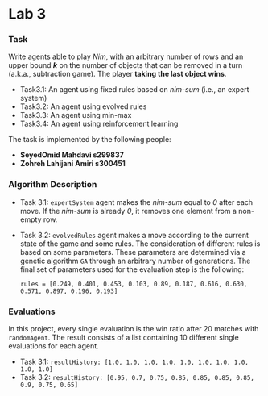 # Lab 3

### Task

Write agents able to play *Nim*, with an arbitrary number of rows and an upper bound ***k*** on the number of objects that can be removed in a turn (a.k.a., subtraction game). The player **taking the last object wins**.

* Task3.1: An agent using fixed rules based on *nim-sum* (i.e., an expert system)
* Task3.2: An agent using evolved rules
* Task3.3: An agent using min-max
* Task3.4: An agent using reinforcement learning

The task is implemented by the following people:

* **SeyedOmid Mahdavi s299837**
* **Zohreh Lahijani Amiri s300451**

### Algorithm Description

* Task 3.1: `expertSystem` agent makes the *nim-sum* equal to *0* after each move. If the *nim-sum* is already *0*, it removes one element from a non-empty row.

* Task 3.2: `evolvedRules` agent makes a move according to the current state of the game and some rules. The consideration of different rules is based on some parameters. These parameters are determined via a genetic algorithm `GA` through an arbitrary number of generations. The final set of parameters used for the evaluation step is the following:

  `rules = [0.249, 0.401, 0.453, 0.103, 0.89, 0.187, 0.616, 0.630, 0.571, 0.897, 0.196, 0.193]`

### Evaluations

In this project, every single evaluation is the win ratio after 20 matches with `randomAgent`. The result consists of a list containing 10 different single evaluations for each agent.

* Task 3.1: `resultHistory: [1.0, 1.0, 1.0, 1.0, 1.0, 1.0, 1.0, 1.0, 1.0, 1.0]`
* Task 3.2: `resultHistory: [0.95, 0.7, 0.75, 0.85, 0.85, 0.85, 0.85, 0.9, 0.75, 0.65]`

